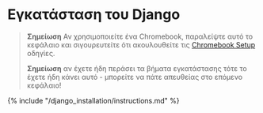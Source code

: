 # Εγκατάσταση του Django

> **Σημείωση** Αν χρησιμοποιείτε ένα Chromebook, παραλείψτε αυτό το κεφάλαιο και σιγουρευτείτε ότι ακουλουθείτε τις [Chromebook Setup](../chromebook_setup/README.md) οδηγίες.
> 
> **Σημείωση** αν έχετε ήδη περάσει τα βήματα εγκατάστασης τότε το έχετε ήδη κάνει αυτό - μπορείτε να πάτε απευθείας στο επόμενο κεφάλαιο!

{% include "/django_installation/instructions.md" %}